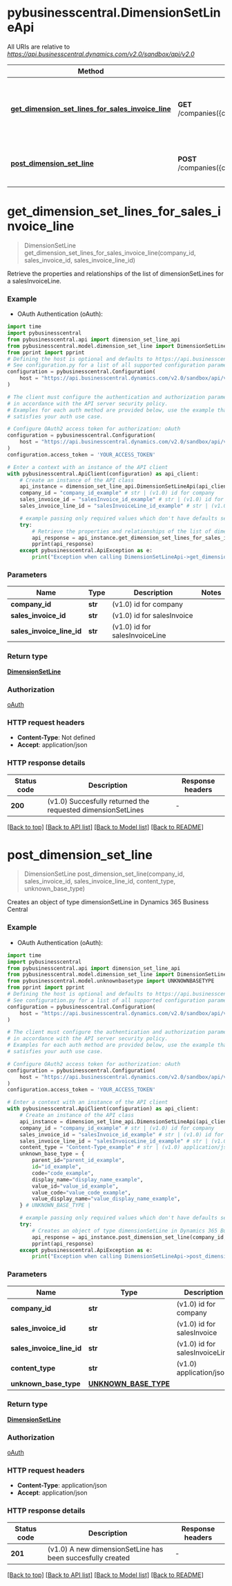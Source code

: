 # pybusinesscentral.DimensionSetLineApi

All URIs are relative to *https://api.businesscentral.dynamics.com/v2.0/sandbox/api/v2.0*

Method | HTTP request | Description
------------- | ------------- | -------------
[**get_dimension_set_lines_for_sales_invoice_line**](DimensionSetLineApi.md#get_dimension_set_lines_for_sales_invoice_line) | **GET** /companies({company_id})/salesInvoices({salesInvoice_id})/salesInvoiceLines({salesInvoiceLine_id})/dimensionSetLines | Retrieve the properties and relationships of the list of dimensionSetLines for a salesInvoiceLine.
[**post_dimension_set_line**](DimensionSetLineApi.md#post_dimension_set_line) | **POST** /companies({company_id})/salesInvoices({salesInvoice_id})/salesInvoiceLines({salesInvoiceLine_id})/dimensionSetLines | Creates an object of type dimensionSetLine in Dynamics 365 Business Central


# **get_dimension_set_lines_for_sales_invoice_line**
> DimensionSetLine get_dimension_set_lines_for_sales_invoice_line(company_id, sales_invoice_id, sales_invoice_line_id)

Retrieve the properties and relationships of the list of dimensionSetLines for a salesInvoiceLine.

### Example

* OAuth Authentication (oAuth):
```python
import time
import pybusinesscentral
from pybusinesscentral.api import dimension_set_line_api
from pybusinesscentral.model.dimension_set_line import DimensionSetLine
from pprint import pprint
# Defining the host is optional and defaults to https://api.businesscentral.dynamics.com/v2.0/sandbox/api/v2.0
# See configuration.py for a list of all supported configuration parameters.
configuration = pybusinesscentral.Configuration(
    host = "https://api.businesscentral.dynamics.com/v2.0/sandbox/api/v2.0"
)

# The client must configure the authentication and authorization parameters
# in accordance with the API server security policy.
# Examples for each auth method are provided below, use the example that
# satisfies your auth use case.

# Configure OAuth2 access token for authorization: oAuth
configuration = pybusinesscentral.Configuration(
    host = "https://api.businesscentral.dynamics.com/v2.0/sandbox/api/v2.0"
)
configuration.access_token = 'YOUR_ACCESS_TOKEN'

# Enter a context with an instance of the API client
with pybusinesscentral.ApiClient(configuration) as api_client:
    # Create an instance of the API class
    api_instance = dimension_set_line_api.DimensionSetLineApi(api_client)
    company_id = "company_id_example" # str | (v1.0) id for company
    sales_invoice_id = "salesInvoice_id_example" # str | (v1.0) id for salesInvoice
    sales_invoice_line_id = "salesInvoiceLine_id_example" # str | (v1.0) id for salesInvoiceLine

    # example passing only required values which don't have defaults set
    try:
        # Retrieve the properties and relationships of the list of dimensionSetLines for a salesInvoiceLine.
        api_response = api_instance.get_dimension_set_lines_for_sales_invoice_line(company_id, sales_invoice_id, sales_invoice_line_id)
        pprint(api_response)
    except pybusinesscentral.ApiException as e:
        print("Exception when calling DimensionSetLineApi->get_dimension_set_lines_for_sales_invoice_line: %s\n" % e)
```


### Parameters

Name | Type | Description  | Notes
------------- | ------------- | ------------- | -------------
 **company_id** | **str**| (v1.0) id for company |
 **sales_invoice_id** | **str**| (v1.0) id for salesInvoice |
 **sales_invoice_line_id** | **str**| (v1.0) id for salesInvoiceLine |

### Return type

[**DimensionSetLine**](DimensionSetLine.md)

### Authorization

[oAuth](../README.md#oAuth)

### HTTP request headers

 - **Content-Type**: Not defined
 - **Accept**: application/json


### HTTP response details
| Status code | Description | Response headers |
|-------------|-------------|------------------|
**200** | (v1.0) Succesfully returned the requested dimensionSetLines |  -  |

[[Back to top]](#) [[Back to API list]](../README.md#documentation-for-api-endpoints) [[Back to Model list]](../README.md#documentation-for-models) [[Back to README]](../README.md)

# **post_dimension_set_line**
> DimensionSetLine post_dimension_set_line(company_id, sales_invoice_id, sales_invoice_line_id, content_type, unknown_base_type)

Creates an object of type dimensionSetLine in Dynamics 365 Business Central

### Example

* OAuth Authentication (oAuth):
```python
import time
import pybusinesscentral
from pybusinesscentral.api import dimension_set_line_api
from pybusinesscentral.model.dimension_set_line import DimensionSetLine
from pybusinesscentral.model.unknownbasetype import UNKNOWNBASETYPE
from pprint import pprint
# Defining the host is optional and defaults to https://api.businesscentral.dynamics.com/v2.0/sandbox/api/v2.0
# See configuration.py for a list of all supported configuration parameters.
configuration = pybusinesscentral.Configuration(
    host = "https://api.businesscentral.dynamics.com/v2.0/sandbox/api/v2.0"
)

# The client must configure the authentication and authorization parameters
# in accordance with the API server security policy.
# Examples for each auth method are provided below, use the example that
# satisfies your auth use case.

# Configure OAuth2 access token for authorization: oAuth
configuration = pybusinesscentral.Configuration(
    host = "https://api.businesscentral.dynamics.com/v2.0/sandbox/api/v2.0"
)
configuration.access_token = 'YOUR_ACCESS_TOKEN'

# Enter a context with an instance of the API client
with pybusinesscentral.ApiClient(configuration) as api_client:
    # Create an instance of the API class
    api_instance = dimension_set_line_api.DimensionSetLineApi(api_client)
    company_id = "company_id_example" # str | (v1.0) id for company
    sales_invoice_id = "salesInvoice_id_example" # str | (v1.0) id for salesInvoice
    sales_invoice_line_id = "salesInvoiceLine_id_example" # str | (v1.0) id for salesInvoiceLine
    content_type = "Content-Type_example" # str | (v1.0) application/json
    unknown_base_type = {
        parent_id="parent_id_example",
        id="id_example",
        code="code_example",
        display_name="display_name_example",
        value_id="value_id_example",
        value_code="value_code_example",
        value_display_name="value_display_name_example",
    } # UNKNOWN_BASE_TYPE | 

    # example passing only required values which don't have defaults set
    try:
        # Creates an object of type dimensionSetLine in Dynamics 365 Business Central
        api_response = api_instance.post_dimension_set_line(company_id, sales_invoice_id, sales_invoice_line_id, content_type, unknown_base_type)
        pprint(api_response)
    except pybusinesscentral.ApiException as e:
        print("Exception when calling DimensionSetLineApi->post_dimension_set_line: %s\n" % e)
```


### Parameters

Name | Type | Description  | Notes
------------- | ------------- | ------------- | -------------
 **company_id** | **str**| (v1.0) id for company |
 **sales_invoice_id** | **str**| (v1.0) id for salesInvoice |
 **sales_invoice_line_id** | **str**| (v1.0) id for salesInvoiceLine |
 **content_type** | **str**| (v1.0) application/json |
 **unknown_base_type** | [**UNKNOWN_BASE_TYPE**](UNKNOWN_BASE_TYPE.md)|  |

### Return type

[**DimensionSetLine**](DimensionSetLine.md)

### Authorization

[oAuth](../README.md#oAuth)

### HTTP request headers

 - **Content-Type**: application/json
 - **Accept**: application/json


### HTTP response details
| Status code | Description | Response headers |
|-------------|-------------|------------------|
**201** | (v1.0) A new dimensionSetLine has been succesfully created |  -  |

[[Back to top]](#) [[Back to API list]](../README.md#documentation-for-api-endpoints) [[Back to Model list]](../README.md#documentation-for-models) [[Back to README]](../README.md)


